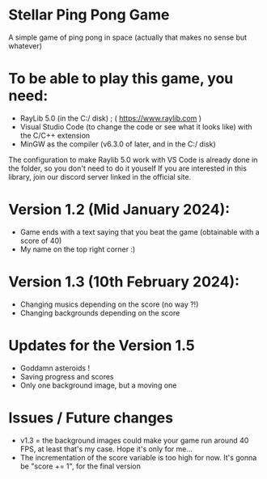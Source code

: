 # Stellar Ping Pong Game

A simple game of ping pong in space (actually that makes no sense but whatever)

# To be able to play this game, you need:
- RayLib 5.0 (in the C:/ disk) ; ( https://www.raylib.com )
- Visual Studio Code (to change the code or see what it looks like) with the C/C++ extension
- MinGW as the compiler (v6.3.0 of later, and in the C:/ disk)

The configuration to make Raylib 5.0 work with VS Code is already done in the folder, so you don't need to do it youself
If you are interested in this library, join our discord server linked in the official site.

# Version 1.2 (Mid January 2024): 

- Game ends with a text saying that you beat the game (obtainable with a score of 40)
- My name on the top right corner :)

# Version 1.3 (10th February 2024):

- Changing musics depending on the score (no way ?!)
- Changing backgrounds depending on the score

# Updates for the Version 1.5

- Goddamn asteroids !
- Saving progress and scores
- Only one background image, but a moving one

# Issues / Future changes

- v1.3 = the background images could make your game run around 40 FPS, at least that's my case. Hope it's only for me...
- The incrementation of the score variable is too high for now. It's gonna be "score += 1", for the final version
